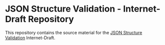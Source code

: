 # JSON Structure Validation - Internet-Draft Repository

This repository contains the source material for the [JSON Structure
Validation](draft-vasters-httpapi-json-structure-validation.md) Internet-Draft.